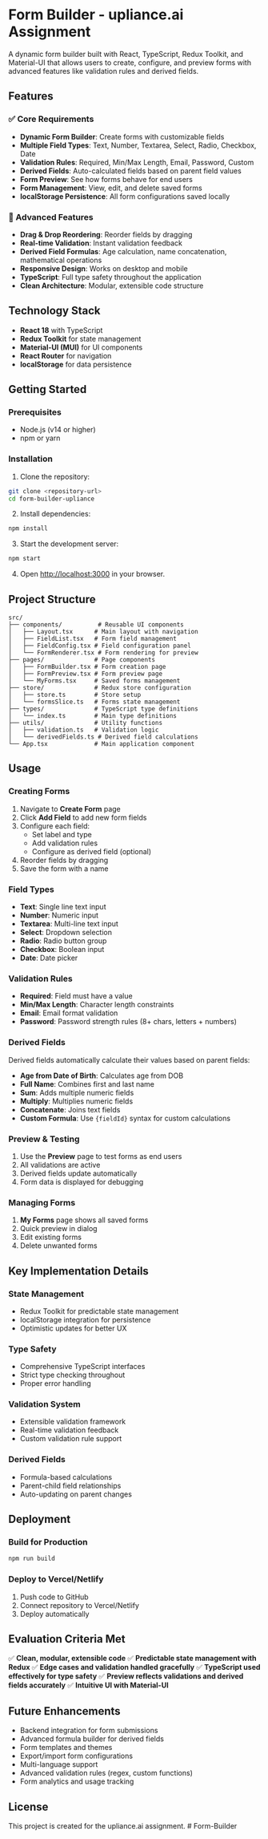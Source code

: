 # Form Builder - upliance.ai Assignment

A dynamic form builder built with React, TypeScript, Redux Toolkit, and Material-UI that allows users to create, configure, and preview forms with advanced features like validation rules and derived fields.

## Features

### ✅ Core Requirements
- **Dynamic Form Builder**: Create forms with customizable fields
- **Multiple Field Types**: Text, Number, Textarea, Select, Radio, Checkbox, Date
- **Validation Rules**: Required, Min/Max Length, Email, Password, Custom
- **Derived Fields**: Auto-calculated fields based on parent field values
- **Form Preview**: See how forms behave for end users
- **Form Management**: View, edit, and delete saved forms
- **localStorage Persistence**: All form configurations saved locally

### 🎯 Advanced Features
- **Drag & Drop Reordering**: Reorder fields by dragging
- **Real-time Validation**: Instant validation feedback
- **Derived Field Formulas**: Age calculation, name concatenation, mathematical operations
- **Responsive Design**: Works on desktop and mobile
- **TypeScript**: Full type safety throughout the application
- **Clean Architecture**: Modular, extensible code structure

## Technology Stack

- **React 18** with TypeScript
- **Redux Toolkit** for state management
- **Material-UI (MUI)** for UI components
- **React Router** for navigation
- **localStorage** for data persistence

## Getting Started

### Prerequisites
- Node.js (v14 or higher)
- npm or yarn

### Installation

1. Clone the repository:
```bash
git clone <repository-url>
cd form-builder-upliance
```

2. Install dependencies:
```bash
npm install
```

3. Start the development server:
```bash
npm start
```

4. Open [http://localhost:3000](http://localhost:3000) in your browser.

## Project Structure

```
src/
├── components/          # Reusable UI components
│   ├── Layout.tsx      # Main layout with navigation
│   ├── FieldList.tsx   # Form field management
│   ├── FieldConfig.tsx # Field configuration panel
│   └── FormRenderer.tsx # Form rendering for preview
├── pages/              # Page components
│   ├── FormBuilder.tsx # Form creation page
│   ├── FormPreview.tsx # Form preview page
│   └── MyForms.tsx     # Saved forms management
├── store/              # Redux store configuration
│   ├── store.ts        # Store setup
│   └── formsSlice.ts   # Forms state management
├── types/              # TypeScript type definitions
│   └── index.ts        # Main type definitions
├── utils/              # Utility functions
│   ├── validation.ts   # Validation logic
│   └── derivedFields.ts # Derived field calculations
└── App.tsx             # Main application component
```

## Usage

### Creating Forms

1. Navigate to **Create Form** page
2. Click **Add Field** to add new form fields
3. Configure each field:
   - Set label and type
   - Add validation rules
   - Configure as derived field (optional)
4. Reorder fields by dragging
5. Save the form with a name

### Field Types

- **Text**: Single line text input
- **Number**: Numeric input
- **Textarea**: Multi-line text input
- **Select**: Dropdown selection
- **Radio**: Radio button group
- **Checkbox**: Boolean input
- **Date**: Date picker

### Validation Rules

- **Required**: Field must have a value
- **Min/Max Length**: Character length constraints
- **Email**: Email format validation
- **Password**: Password strength rules (8+ chars, letters + numbers)

### Derived Fields

Derived fields automatically calculate their values based on parent fields:

- **Age from Date of Birth**: Calculates age from DOB
- **Full Name**: Combines first and last name
- **Sum**: Adds multiple numeric fields
- **Multiply**: Multiplies numeric fields
- **Concatenate**: Joins text fields
- **Custom Formula**: Use `{fieldId}` syntax for custom calculations

### Preview & Testing

1. Use the **Preview** page to test forms as end users
2. All validations are active
3. Derived fields update automatically
4. Form data is displayed for debugging

### Managing Forms

1. **My Forms** page shows all saved forms
2. Quick preview in dialog
3. Edit existing forms
4. Delete unwanted forms

## Key Implementation Details

### State Management
- Redux Toolkit for predictable state management
- localStorage integration for persistence
- Optimistic updates for better UX

### Type Safety
- Comprehensive TypeScript interfaces
- Strict type checking throughout
- Proper error handling

### Validation System
- Extensible validation framework
- Real-time validation feedback
- Custom validation rule support

### Derived Fields
- Formula-based calculations
- Parent-child field relationships
- Auto-updating on parent changes

## Deployment

### Build for Production
```bash
npm run build
```

### Deploy to Vercel/Netlify
1. Push code to GitHub
2. Connect repository to Vercel/Netlify
3. Deploy automatically

## Evaluation Criteria Met

✅ **Clean, modular, extensible code**
✅ **Predictable state management with Redux**
✅ **Edge cases and validation handled gracefully**
✅ **TypeScript used effectively for type safety**
✅ **Preview reflects validations and derived fields accurately**
✅ **Intuitive UI with Material-UI**

## Future Enhancements

- Backend integration for form submissions
- Advanced formula builder for derived fields
- Form templates and themes
- Export/import form configurations
- Multi-language support
- Advanced validation rules (regex, custom functions)
- Form analytics and usage tracking

## License

This project is created for the upliance.ai assignment.
#   F o r m - B u i l d e r  
 